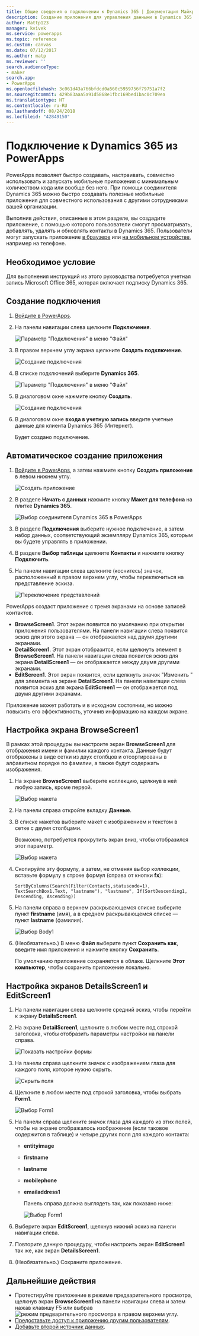 ```yaml
---
title: Общие сведения о подключении к Dynamics 365 | Документация Майкрософт
description: Создание приложения для управления данными в Dynamics 365
author: Mattp123
manager: kvivek
ms.service: powerapps
ms.topic: reference
ms.custom: canvas
ms.date: 07/12/2017
ms.author: matp
ms.reviewer: ''
search.audienceType:
- maker
search.app:
- PowerApps
ms.openlocfilehash: 3c061d43a766bfdcd0a560c5959756f79751a7f2
ms.sourcegitcommit: 429b83aaa5a91d5868e1fbc169bed1bac0c709ea
ms.translationtype: HT
ms.contentlocale: ru-RU
ms.lasthandoff: 08/24/2018
ms.locfileid: "42849150"
---
```

# <a name="connect-to-dynamics-365-from-powerapps"></a>Подключение к Dynamics 365 из PowerApps
PowerApps позволяет быстро создавать, настраивать, совместно использовать и запускать мобильные приложения с минимальным количеством кода или вообще без него. При помощи соединителя Dynamics 365 можно быстро создавать полезные мобильные приложения для совместного использования с другими сотрудниками вашей организации.

Выполнив действия, описанные в этом разделе, вы создадите приложение, с помощью которого пользователи смогут просматривать, добавлять, удалять и обновлять контакты в Dynamics 365. Пользователи могут запускать приложение [в браузере](../../../user/run-app-browser.md) или [на мобильном устройстве](../../../user/run-app-client.md), например на телефоне.

## <a name="prerequisite"></a>Необходимое условие
Для выполнения инструкций из этого руководства потребуется учетная запись Microsoft Office 365, которая включает подписку Dynamics 365.

## <a name="create-a-connection"></a>Создание подключения
1. [Войдите в PowerApps](https://web.powerapps.com?utm_source=padocs&utm_medium=linkinadoc&utm_campaign=referralsfromdoc).
2. На панели навигации слева щелкните **Подключения**.
   
    ![Параметр "Подключения" в меню "Файл"](./media/connection-dynamics-crmonline/file-connections.png)
3. В правом верхнем углу экрана щелкните **Создать подключение**.
   
    ![Создание подключения](./media/connection-dynamics-crmonline/new-connection.png)
4. В списке подключений выберите **Dynamics 365**.
   
    ![Параметр "Подключения" в меню "Файл"](./media/connection-dynamics-crmonline/connection-d365.png)
5. В диалоговом окне нажмите кнопку **Создать**.
   
    ![Создание подключения](./media/connection-dynamics-crmonline/create-connection.png)
6. В диалоговом окне **входа в учетную запись** введите учетные данные для клиента Dynamics 365 (Интернет).
   
    Будет создано подключение.

## <a name="generate-an-app-automatically"></a>Автоматическое создание приложения
1. [Войдите в PowerApps](https://web.powerapps.com?utm_source=padocs&utm_medium=linkinadoc&utm_campaign=referralsfromdoc), а затем нажмите кнопку **Создать приложение** в левом нижнем углу.
   
    ![Создать приложение](./media/connection-dynamics-crmonline/new-app.png)
2. В разделе **Начать с данных** нажмите кнопку **Макет для телефона** на плитке **Dynamics 365**.
   
    ![Выбор соединителя Dynamics 365 в PowerApps](./media/connection-dynamics-crmonline/phonelayout.png)
3. В разделе **Подключения** выберите нужное подключение, а затем набор данных, соответствующий экземпляру Dynamics 365, которым вы будете управлять в приложении.
4. В разделе **Выбор таблицы** щелкните **Контакты** и нажмите кнопку **Подключить**.
5. На панели навигации слева щелкните (коснитесь) значок, расположенный в правом верхнем углу, чтобы переключиться на представление эскиза.
   
    ![Переключение представлений](./media/connection-dynamics-crmonline/toggle-view.png)

PowerApps создаст приложение с тремя экранами на основе записей контактов.

* **BrowseScreen1**. Этот экран появится по умолчанию при открытии приложения пользователями. На панели навигации слева появится эскиз для этого экрана — он отображается над двумя другими экранами.
* **DetailScreen1**. Этот экран отобразится, если щелкнуть элемент в **BrowseScreen1**.  На панели навигации слева появится эскиз для экрана **DetailScreen1** — он отображается между двумя другими экранами.
* **EditScreen1**. Этот экран появится, если щелкнуть значок "Изменить " для элемента на экране **DetailScreen1**. На панели навигации слева появится эскиз для экрана **EditScreen1** — он отображается под двумя другими экранами.

Приложение может работать и в исходном состоянии, но можно повысить его эффективность, уточнив информацию на каждом экране.

## <a name="customize-browsescreen1"></a>Настройка экрана BrowseScreen1
В рамках этой процедуры вы настроите экран **BrowseScreen1** для отображения имени и фамилии каждого контакта. Данные будут отображены в виде сетки из двух столбцов и отсортированы в алфавитном порядке по фамилии, а также будут содержать изображения.

1. На экране **BrowseScreen1** выберите коллекцию, щелкнув в ней любую запись, кроме первой.
   
    ![Выбор макета](./media/connection-dynamics-crmonline/select-gallery.png)
2. На панели справа откройте вкладку **Данные**.
3. В списке макетов выберите макет с изображением и текстом в сетке с двумя столбцами.
   
    Возможно, потребуется прокрутить экран вниз, чтобы отобразился этот параметр.
   
    ![Выбор макета](./media/connection-dynamics-crmonline/select-layout.png)
4. Скопируйте эту формулу, а затем, не отменяя выбор коллекции, вставьте формулу в строке формул (справа от кнопки **fx**):
   
    `SortByColumns(Search(Filter(Contacts,statuscode=1), TextSearchBox1.Text, "lastname"), "lastname", If(SortDescending1, Descending, Ascending))`
5. На панели справа в верхнем раскрывающемся списке выберите пункт **firstname** (имя), а в среднем раскрывающемся списке — пункт **lastname** (фамилия).
   
    ![Выбор Body1](./media/connection-dynamics-crmonline/firstname-lastname.png)
6. (Необязательно.) В меню **Файл** выберите пункт **Сохранить как**, введите имя приложения и нажмите кнопку **Сохранить**.
   
    По умолчанию приложение сохраняется в облаке. Щелкните **Этот компьютер**, чтобы сохранить приложение локально.

## <a name="customize-detailsscreen1-and-editscreen1"></a>Настройка экранов DetailsScreen1 и EditScreen1
1. На панели навигации слева щелкните средний эскиз, чтобы перейти к экрану **DetailsScreen1**.
2. На экране **DetailScreen1**, щелкните в любом месте под строкой заголовка, чтобы отобразить параметры настройки на панели справа.
   
    ![Показать настройки формы](./media/connection-dynamics-crmonline/show-customization.png)
3. На панели справа щелкните значок с изображением глаза для каждого поля, которое нужно скрыть.
   
    ![Скрыть поля](./media/connection-dynamics-crmonline/hide-field.png)
4. Щелкните в любом месте под строкой заголовка, чтобы выбрать **Form1**.
   
    ![Выбор Form1](./media/connection-dynamics-crmonline/select-form1.png)
5. На панели справа щелкните значок глаза для каждого из этих полей, чтобы на экране отображалось изображение (если таковое содержится в таблице) и четыре других поля для каждого контакта:
   
   * **entityimage**
   * **firstname**
   * **lastname**
   * **mobilephone**
   * **emailaddress1**
     
     Панель справа должна выглядеть так, как показано ниже:
     
     ![Выбор Form1](./media/connection-dynamics-crmonline/show-fields.png)
6. Выберите экран **EditScreen1**, щелкнув нижний эскиз на панели навигации слева.
7. Повторите данную процедуру, чтобы настроить экран **EditScreen1** так же, как экран **DetailsScreen1**.
8. (Необязательно.) Сохраните приложение.

## <a name="next-steps"></a>Дальнейшие действия
* Протестируйте приложение в режиме предварительного просмотра, щелкнув экран **BrowseScreen1** на панели навигации слева и затем нажав клавишу F5 или выбрав ![режим предварительного просмотра](./media/connection-dynamics-crmonline/runpowerapp.png) в правом верхнем углу.
* [Предоставьте доступ к приложению другим пользователям](../share-app.md).
* [Добавьте второй источник данных](../add-data-connection.md).

